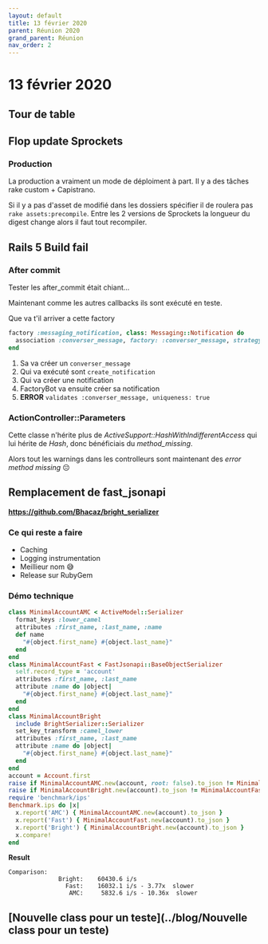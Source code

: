 ```yaml
---
layout: default
title: 13 février 2020
parent: Réunion 2020
grand_parent: Réunion
nav_order: 2
---
```


# 13 février 2020

## Tour de table

## Flop update Sprockets

### Production

La production a vraiment un mode de déploiment à part. Il y a des tâches rake custom + Capistrano.

Si il y a pas d'asset de modifié dans les dossiers spécifier il de roulera pas `rake assets:precompile`. Entre les 2 versions de Sprockets la longueur du digest change alors il faut tout recompiler.


## Rails 5 Build fail

### After commit

Tester les after_commit était chiant...

Maintenant comme les autres callbacks ils sont exécuté en teste.

Que va t'il arriver a cette factory

```ruby
factory :messaging_notification, class: Messaging::Notification do
  association :converser_message, factory: :converser_message, strategy: :create
end
```

1. Sa va créer un `converser_message`
2. Qui va exécuté sont `create_notification`
3. Qui va créer une notification
4. FactoryBot va ensuite créer sa notification
5. **ERROR** `validates :converser_message, uniqueness: true`

### ActionController::Parameters

Cette classe n'hérite plus de _ActiveSupport::HashWithIndifferentAccess_ qui lui hérite de _Hash_, donc bénéficiais du _method_missing_.

Alors tout les warnings dans les controlleurs sont maintenant des _error method missing_ 😔


## Remplacement de fast_jsonapi

**https://github.com/Bhacaz/bright_serializer**

### Ce qui reste a faire

* Caching
* Logging instrumentation
* Meillieur nom 😅
* Release sur RubyGem

### Démo technique

```ruby
class MinimalAccountAMC < ActiveModel::Serializer
  format_keys :lower_camel
  attributes :first_name, :last_name, :name
  def name
    "#{object.first_name} #{object.last_name}"
  end
end
class MinimalAccountFast < FastJsonapi::BaseObjectSerializer
  self.record_type = 'account'
  attributes :first_name, :last_name
  attribute :name do |object|
    "#{object.first_name} #{object.last_name}"
  end
end
class MinimalAccountBright
  include BrightSerializer::Serializer
  set_key_transform :camel_lower
  attributes :first_name, :last_name
  attribute :name do |object|
    "#{object.first_name} #{object.last_name}"
  end
end
account = Account.first
raise if MinimalAccountAMC.new(account, root: false).to_json != MinimalAccountFast.new(account).to_json
raise if MinimalAccountBright.new(account).to_json != MinimalAccountFast.new(account).to_json
require 'benchmark/ips'
Benchmark.ips do |x|
  x.report('AMC') { MinimalAccountAMC.new(account).to_json }
  x.report('Fast') { MinimalAccountFast.new(account).to_json }
  x.report('Bright') { MinimalAccountBright.new(account).to_json }
  x.compare!
end
```

**Result**

```
Comparison:
              Bright:    60430.6 i/s
                Fast:    16032.1 i/s - 3.77x  slower
                 AMC:     5832.6 i/s - 10.36x  slower
```


## [Nouvelle class pour un teste](../blog/Nouvelle class pour un teste)


